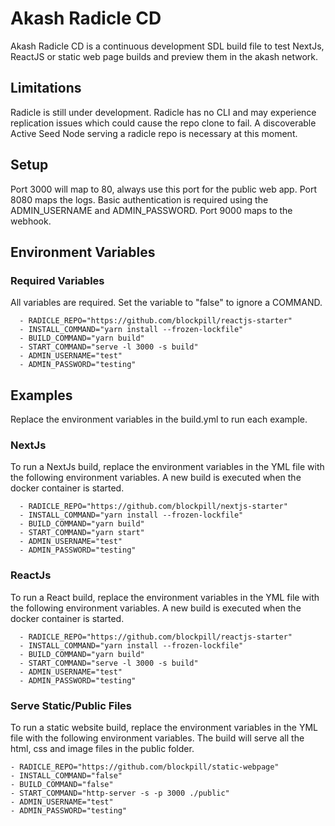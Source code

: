 # Akash Radicle CD

Akash Radicle CD is a continuous development SDL build file to test NextJs, ReactJS or static web page builds and preview them in the akash network.  


## Limitations

Radicle is still under development.  Radicle has no CLI and may experience replication issues which could cause the repo clone to fail. A discoverable Active Seed Node serving a radicle repo is necessary at this moment.

## Setup

Port 3000 will map to 80, always use this port for the public web app.
Port 8080 maps the logs.  Basic authentication is required using the ADMIN_USERNAME and ADMIN_PASSWORD.
Port 9000 maps to the webhook. 

## Environment Variables


### Required Variables

All variables are required.  Set the variable to "false" to ignore a COMMAND.
```
  - RADICLE_REPO="https://github.com/blockpill/reactjs-starter"
  - INSTALL_COMMAND="yarn install --frozen-lockfile"
  - BUILD_COMMAND="yarn build"
  - START_COMMAND="serve -l 3000 -s build"
  - ADMIN_USERNAME="test"
  - ADMIN_PASSWORD="testing"
```

## Examples
Replace the environment variables in the build.yml to run each example.

### NextJs 

To run a NextJs build, replace the environment variables in the YML file with the following environment variables.  A new build is executed when the docker container is started.  
```
  - RADICLE_REPO="https://github.com/blockpill/nextjs-starter"
  - INSTALL_COMMAND="yarn install --frozen-lockfile" 
  - BUILD_COMMAND="yarn build" 
  - START_COMMAND="yarn start" 
  - ADMIN_USERNAME="test"
  - ADMIN_PASSWORD="testing"
```

### ReactJs

To run a React build, replace the environment variables in the YML file with the following environment variables.  A new build is executed when the docker container is started. 
```
  - RADICLE_REPO="https://github.com/blockpill/reactjs-starter"
  - INSTALL_COMMAND="yarn install --frozen-lockfile"
  - BUILD_COMMAND="yarn build"
  - START_COMMAND="serve -l 3000 -s build"
  - ADMIN_USERNAME="test"
  - ADMIN_PASSWORD="testing"
```

### Serve Static/Public Files

To run a static website build, replace the environment variables in the YML file with the following environment variables.  The build will serve all the html, css and image files in the public folder. 
```
- RADICLE_REPO="https://github.com/blockpill/static-webpage"
- INSTALL_COMMAND="false"
- BUILD_COMMAND="false"
- START_COMMAND="http-server -s -p 3000 ./public"
- ADMIN_USERNAME="test"
- ADMIN_PASSWORD="testing"
```
